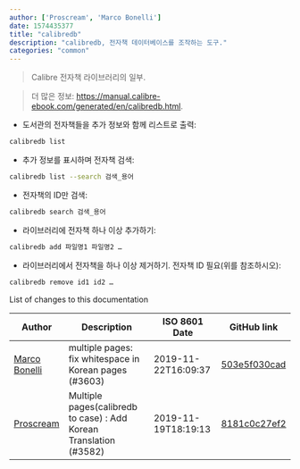 ```yaml
---
author: ['Proscream', 'Marco Bonelli']
date: 1574435377
title: "calibredb"
description: "calibredb, 전자책 데이터베이스를 조작하는 도구."
categories: "common"
---
```

> Calibre 전자책 라이브러리의 일부.

> 더 많은 정보: <https://manual.calibre-ebook.com/generated/en/calibredb.html>.

- 도서관의 전자책들을 추가 정보와 함께 리스트로 출력:

```bash
calibredb list
```

- 추가 정보를 표시하며 전자책 검색:

```bash
calibredb list --search 검색_용어
```

- 전자책의 ID만 검색:

```bash
calibredb search 검색_용어
```

- 라이브러리에 전자책 하나 이상 추가하기:

```bash
calibredb add 파일명1 파일명2 …
```

- 라이브러리에서 전자책을 하나 이상 제거하기. 전자책 ID 필요(위를 참조하시오):

```bash
calibredb remove id1 id2 …
```
List of changes to this documentation


Author | Description | ISO 8601 Date | GitHub link
------|-----|-----|-----
[Marco Bonelli](mailto:mebeim@users.noreply.github.com) | multiple pages: fix whitespace in Korean pages (#3603) | 2019-11-22T16:09:37 | [503e5f030cad](https://github.com/tldr-pages/tldr/commit/503e5f030cada020dd32b7d2bef431e2e8b5b2d8)
[Proscream](mailto:proscream@naver.com) | Multiple pages(calibredb to case) : Add Korean Translation (#3582) | 2019-11-19T18:19:13 | [8181c0c27ef2](https://github.com/tldr-pages/tldr/commit/8181c0c27ef2d2f85fdb7c07a4a0f0e02bf5a4d3)

